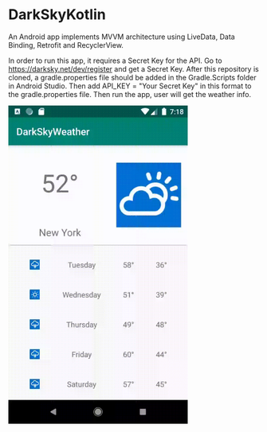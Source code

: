 # DarkSkyKotlin
An Android app implements MVVM architecture using LiveData, Data Binding, Retrofit and RecyclerView.

In order to run this app, it requires a Secret Key for the API. Go to https://darksky.net/dev/register and get a Secret Key. After this repository is cloned, a gradle.properties file should be added in the Gradle.Scripts folder in Android Studio. Then add API_KEY = "Your Secret Key" in this format to the gradle.properties file. Then run the app, user will get the weather info.

<img src="https://github.com/slinny/DarkSkyKotlin/blob/master/DarkSkyWeather.gif" height="640" width="360">
